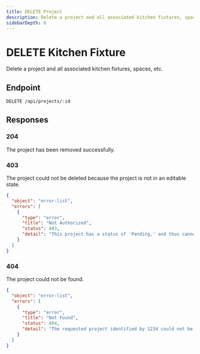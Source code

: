 ```yaml
---
title: DELETE Project
description: Delete a project and all associated kitchen fixtures, spaces, etc.
sidebarDepth: 0
---
```


# DELETE Kitchen Fixture

Delete a project and all associated kitchen fixtures, spaces, etc.

## Endpoint

``` http
DELETE /api/projects/:id
```

## Responses

### 204 <Badge text="success" type="success" />

The project has been removed successfully.

### 403 <Badge text="error" type="error" />

The project could not be deleted because the project is not in an editable state.

```json
{
  "object": "error-list",
  "errors": [
    {
      "type": "error",
      "title": "Not Authorized",
      "status": 403,
      "detail": "This project has a status of 'Pending,' and thus cannot be modified."
    }
  ]
}
```

### 404 <Badge text="error" type="error" />

The project could not be found.

```json
{
  "object": "error-list",
  "errors": [
    {
      "type": "error",
      "title": "Not Found",
      "status": 404,
      "detail": "The requested project identified by 1234 could not be found."
    }
  ]
}
```